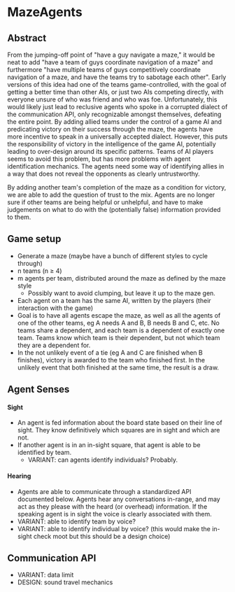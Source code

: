 MazeAgents
==========

## Abstract ##
From the jumping-off point of "have a guy navigate a maze," it would be neat to add "have a team of guys coordinate navigation of a maze" and furthermore "have multiple teams of guys competitively coordinate navigation of a maze, and have the teams try to sabotage each other". Early versions of this idea had one of the teams game-controlled, with the goal of getting a better time than other AIs, or just two AIs competing directly, with everyone unsure of who was friend and who was foe. Unfortunately, this would likely just lead to reclusive agents who spoke in a corrupted dialect of the communication API, only recognizable amongst themselves, defeating the entire point. By adding allied teams under the control of a game AI and predicating victory on their success through the maze, the agents have more incentive to speak in a universally accepted dialect. However, this puts the responsibility of victory in the intelligence of the game AI, potentially leading to over-design around its specific patterns. Teams of AI players seems to avoid this problem, but has more problems with agent identification mechanics. The agents need some way of identifying allies in a way that does not reveal the opponents as clearly untrustworthy.

By adding another team's completion of the maze as a condition for victory, we are able to add the question of trust to the mix. Agents are no longer sure if other teams are being helpful or unhelpful, and have to make judgements on what to do with the (potentially false) information provided to them.


## Game setup ##
- Generate a maze (maybe have a bunch of different styles to cycle through)
- n teams (n ≥ 4)
- m agents per team, distributed around the maze as defined by the maze style
  - Possibly want to avoid clumping, but leave it up to the maze gen.
- Each agent on a team has the same AI, written by the players (their interaction with the game)
- Goal is to have all agents escape the maze, as well as all the agents of one of the other teams, eg A needs A and B, B needs B and C, etc. No teams share a dependent, and each team is a dependent of exactly one team. Teams know which team is their dependent, but not which team they are a dependent for.
- In the not unlikely event of a tie (eg A and C are finished when B finishes), victory is awarded to the team who finished first. In the unlikely event that both finished at the same time, the result is a draw.


## Agent Senses ##
#### Sight ####
- An agent is fed information about the board state based on their line of sight. They know definitively which squares are in sight and which are not.
- If another agent is in an in-sight square, that agent is able to be identified by team.
  - VARIANT: can agents identify individuals? Probably.

#### Hearing ####
- Agents are able to communicate through a standardized API documented below. Agents hear any conversations in-range, and may act as they please with the heard (or overhead) information. If the speaking agent is in sight the voice is clearly associated with them.
- VARIANT: able to identify team by voice?
- VARIANT: able to identify individual by voice? (this would make the in-sight check moot but this should be a design choice)


## Communication API ##
- VARIANT: data limit
- DESIGN: sound travel mechanics
